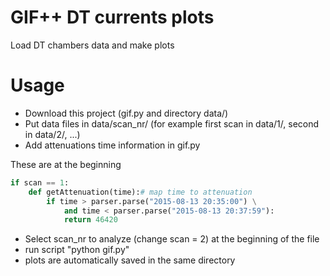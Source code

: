 # GIF++ DT currents plots

Load DT chambers data and make plots

# Usage

* Download this project (gif.py and directory data/)
* Put data files in data/scan_nr/ (for example first scan in data/1/, second in data/2/, ...)
* Add attenuations time information in gif.py

These are at the beginning

```python
if scan == 1:
	def getAttenuation(time):# map time to attenuation
		if time > parser.parse("2015-08-13 20:35:00") \
			and time < parser.parse("2015-08-13 20:37:59"):
			return 46420
```

* Select scan_nr to analyze (change scan = 2) at the beginning of the file
* run script "python gif.py"
* plots are automatically saved in the same directory